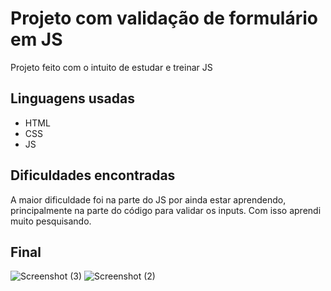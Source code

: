 # Projeto com validação de formulário em JS
Projeto feito com o intuito de estudar e treinar JS

## Linguagens usadas
- HTML
- CSS
- JS

## Dificuldades encontradas
A maior dificuldade foi na parte do JS por ainda estar aprendendo, principalmente na parte do código para validar os inputs. Com isso aprendi muito pesquisando.

## Final
![Screenshot (3)](https://github.com/mejessica/formQuest/assets/82670472/8be7856b-1fcf-4f0a-82ea-5c6985cf1483)
![Screenshot (2)](https://github.com/mejessica/formQuest/assets/82670472/0642143d-7ef2-4534-80b8-0eaa923ff340)



